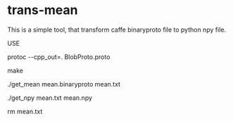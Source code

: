 # trans-mean
This is a simple tool, that transform caffe binaryproto file to python npy file.

USE

protoc --cpp_out=. BlobProto.proto

make

./get_mean mean.binaryproto mean.txt

./get_npy mean.txt mean.npy

rm mean.txt
